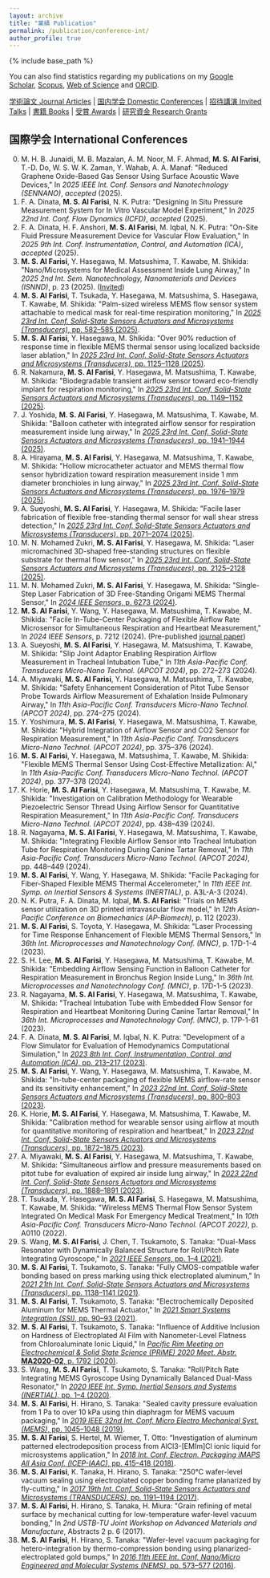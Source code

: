 ```yaml
---
layout: archive
title: "業績 Publication"
permalink: /publication/conference-int/
author_profile: true
---
```


{% include base_path %}


You can also find statistics regarding my publications on my [Google Scholar](https://scholar.google.co.jp/citations?user=30VZQ_sAAAAJ), [Scopus](https://www.scopus.com/authid/detail.uri?authorId=57192380817), [Web of Science](https://publons.com/researcher/AAY-5422-2020/) and [ORCID](https://orcid.org/0000-0003-4870-9337).

[学術論文 Journal Articles](/publication/) | [国内学会 Domestic Conferences](/publication/conference-dom/) | [招待講演 Invited Talks](/publication/invited/) | [書籍 Books](/publication/book/) | [受賞 Awards](/publication/award/) | [研究資金 Research Grants](/publication/grant/)
## 国際学会 International Conferences

0. M. H. B. Junaidi, M. B. Mazalan, A. M. Noor, M. F. Ahmad, **M. S. Al Farisi**, T.-D. Do, W. S. W. K. Zaman, Y. Wahab, A. A. Manaf: "Reduced Graphene Oxide-Based Gas Sensor Using Surface Acoustic Wave Devices," In _2025 IEEE Int. Conf. Sensors and Nanotechnology (SENNANO)_, _accepted_ (2025).
0. F. A. Dinata, **M. S. Al Farisi**, N. K. Putra: "Designing In Situ Pressure Measurement System for In Vitro Vascular Model Experiment," In _2025 22nd Int. Conf. Flow Dynamics (ICFD)_, _accepted_ (2025).
0. F. A. Dinata, H. F. Anshori, **M. S. Al Farisi**, M. Iqbal, N. K. Putra: "On-Site Fluid Pressure Measurement Device for Vascular Flow Evaluation," In _2025 9th Int. Conf. Instrumentation, Control, and Automation (ICA)_, _accepted_ (2025).
0. **M. S. Al Farisi**, Y. Hasegawa, M. Matsushima, T. Kawabe, M. Shikida: "Nano/Microsystems for Medical Assessment Inside Lung Airway," In _2025 2nd Int. Sem. Nanotechnology, Nanomaterials and Devices (ISNND)_, p. 23 (2025). ([Invited](/publication/invited/))
0. **M. S. Al Farisi**, T. Tsukada, Y. Hasegawa, M. Matsushima, S. Hasegawa, T. Kawabe, M. Shikida: "Palm-sized wireless MEMS flow sensor system attachable to medical mask for real-time respiration monitoring," In [_2025 23rd Int. Conf. Solid-State Sensors Actuators and Microsystems (Transducers)_, pp. 582–585 (2025)](https://doi.org/10.1109/Transducers61432.2025.11109997).
0. **M. S. Al Farisi**, Y. Hasegawa, M. Shikida: "Over 90% reduction of response time in flexible MEMS thermal sensor using localized backside laser ablation," In [_2025 23rd Int. Conf. Solid-State Sensors Actuators and Microsystems (Transducers)_, pp. 1125–1128 (2025)](https://doi.org/10.1109/Transducers61432.2025.11109315).
0. R. Nakamura, **M. S. Al Farisi**, Y. Hasegawa, M. Matsushima, T. Kawabe, M. Shikida: "Biodegradable transient airflow sensor toward eco-friendly implant for respiration monitoring," In [_2025 23rd Int. Conf. Solid-State Sensors Actuators and Microsystems (Transducers)_, pp. 1149–1152 (2025)](https://doi.org/10.1109/Transducers61432.2025.11109686).
0. J. Yoshida, **M. S. Al Farisi**, Y. Hasegawa, M. Matsushima, T. Kawabe, M. Shikida: "Balloon catheter with integrated airflow sensor for respiration measurement inside lung airway," In [_2025 23rd Int. Conf. Solid-State Sensors Actuators and Microsystems (Transducers)_, pp. 1941–1944 (2025)](https://doi.org/10.1109/Transducers61432.2025.11110036).
0. A. Hirayama, **M. S. Al Farisi**, Y. Hasegawa, M. Matsushima, T. Kawabe, M. Shikida: "Hollow microcatheter actuator and MEMS thermal flow sensor hybridization toward respiration measurement inside 1 mm diameter bronchioles in lung airway," In [_2025 23rd Int. Conf. Solid-State Sensors Actuators and Microsystems (Transducers)_, pp. 1976–1979 (2025)](https://doi.org/10.1109/Transducers61432.2025.11111038).
0. A. Sueyoshi, **M. S. Al Farisi**, Y. Hasegawa, M. Shikida: "Facile laser fabrication of flexible free-standing thermal sensor for wall shear stress detection," In [_2025 23rd Int. Conf. Solid-State Sensors Actuators and Microsystems (Transducers)_, pp. 2071–2074 (2025)](https://doi.org/10.1109/Transducers61432.2025.11110067).
0. M. N. Mohamed Zukri, **M. S. Al Farisi**, Y. Hasegawa, M. Shikida: "Laser micromachined 3D-shaped free-standing structures on flexible substrate for thermal flow sensor," In [_2025 23rd Int. Conf. Solid-State Sensors Actuators and Microsystems (Transducers)_, pp. 2125–2128 (2025)](https://doi.org/10.1109/Transducers61432.2025.11111450).
0. M. N. Mohamed Zukri, **M. S. Al Farisi**, Y. Hasegawa, M. Shikida:  "Single-Step Laser Fabrication of 3D Free-Standing Origami MEMS Thermal Sensor," In [_2024 IEEE Sensors_, p. 6273 (2024)](https://doi.org/10.1109/SENSORS60989.2024.10785084).
0. **M. S. Al Farisi**, Y. Wang, Y. Hasegawa, M. Matsushima, T. Kawabe, M. Shikida:  "Facile In-Tube-Center Packaging of Flexible Airflow Rate Microsensor for Simultaneous Respiration and Heartbeat Measurement," In _2024 IEEE Sensors_, p. 7212 (2024). (Pre-published [journal paper](/publication/))
0. A. Sueyoshi, **M. S. Al Farisi**, Y. Hasegawa, M. Matsushima, T. Kawabe, M. Shikida: "Slip Joint Adaptor Enabling Respiration Airflow Measurement in Tracheal Intubation Tube," In _11th Asia-Pacific Conf. Transducers Micro-Nano Technol. (APCOT 2024)_, pp. 272–273 (2024).
0. A. Miyawaki, **M. S. Al Farisi**, Y. Hasegawa, M. Matsushima, T. Kawabe, M. Shikida: "Safety Enhancement Consideration of Pitot Tube Sensor Probe Towards Airflow Measurement of Exhalation Inside Pulmonary Airway," In _11th Asia-Pacific Conf. Transducers Micro-Nano Technol. (APCOT 2024)_, pp. 274–275 (2024).
0. Y. Yoshimura, **M. S. Al Farisi**, Y. Hasegawa, M. Matsushima, T. Kawabe, M. Shikida: "Hybrid Integration of Airflow Sensor and CO2 Sensor for Respiration Measurement," In _11th Asia-Pacific Conf. Transducers Micro-Nano Technol. (APCOT 2024)_, pp. 375–376 (2024).
0. **M. S. Al Farisi**, Y. Hasegawa, M. Matsushima, T. Kawabe, M. Shikida: "Flexible MEMS Thermal Sensor Using Cost-Effective Metallization: Al," In _11th Asia-Pacific Conf. Transducers Micro-Nano Technol. (APCOT 2024)_, pp. 377–378 (2024).
0. K. Horie, **M. S. Al Farisi**, Y. Hasegawa, M. Matsushima, T. Kawabe, M. Shikida: "Investigation on Calibration Methodology for Wearable Piezoelectric Sensor Thread Using Airflow Sensor for Quantitative Respiration Measurement," In _11th Asia-Pacific Conf. Transducers Micro-Nano Technol. (APCOT 2024)_, pp. 438–439 (2024).
0. R. Nagayama, **M. S. Al Farisi**, Y. Hasegawa, M. Matsushima, T. Kawabe, M. Shikida: "Integrating Flexible Airflow Sensor into Tracheal Intubation Tube for Respiration Monitoring During Canine Tartar Removal," In _11th Asia-Pacific Conf. Transducers Micro-Nano Technol. (APCOT 2024)_, pp. 448–449 (2024).
0. **M. S. Al Farisi**, Y. Wang, Y. Hasegawa, M. Shikida: "Facile Packaging for Fiber-Shaped Flexible MEMS Thermal Accelerometer," In _11th IEEE Int. Symp. on Inertial Sensors & Systems (INERTIAL)_, p. A3L-A-3 (2024).
0. N. K. Putra, F. A. Dinata, M. Iqbal, **M. S. Al Farisi**: "Trials on MEMS sensor utilization on 3D printed intravascular flow model," In _12th Asian-Pacific Conference on Biomechanics (AP-Biomech)_, p. 112 (2023).
0. **M. S. Al Farisi**, S. Toyota, Y. Hasegawa, M. Shikida: "Laser Processing for Time Response Enhancement of Flexible MEMS Thermal Sensors," In _36th Int. Microprocesses and Nanotechnology Conf. (MNC)_, p. 17D-1-4 (2023).
0. S. H. Lee, **M. S. Al Farisi**, Y. Hasegawa, M. Matsushima, T. Kawabe, M. Shikida: "Embedding Airflow Sensing Function in Balloon Catheter for Respiration Measurement in Bronchus Region Inside Lung," In _36th Int. Microprocesses and Nanotechnology Conf. (MNC)_, p. 17D-1-5 (2023).
0. R. Nagayama, **M. S. Al Farisi**, Y. Hasegawa, M. Matsushima, T. Kawabe, M. Shikida: "Tracheal Intubation Tube with Embedded Flow Sensor for Respiration and Heartbeat Monitoring During Canine Tartar Removal," In _36th Int. Microprocesses and Nanotechnology Conf. (MNC)_, p. 17P-1-61 (2023).
0. F. A. Dinata, **M. S. Al Farisi**, M. Iqbal, N. K. Putra: "Development of a Flow Simulator for Evaluation of Hemodynamics Computational Simulation," In [_2023 8th Int. Conf. Instrumentation, Control, and Automation (ICA)_, pp. 213–217 (2023)](https://doi.org/10.1109/ICA58538.2023.10273081).
0. **M. S. Al Farisi**, Y. Wang, Y. Hasegawa, M. Matsushima, T. Kawabe, M. Shikida: "In-tube-center packaging of flexible MEMS airflow-rate sensor and its sensitivity enhancement," In [_2023 22nd Int. Conf. Solid-State Sensors Actuators and Microsystems (Transducers)_, pp. 800–803 (2023)](https://ieeexplore.ieee.org/abstract/document/10517157).
0. K. Horie, **M. S. Al Farisi**, Y. Hasegawa, M. Matsushima, T. Kawabe, M. Shikida: "Calibration method for wearable sensor using airflow at mouth for quantitative monitoring of respiration and heartbeat," In [_2023 22nd Int. Conf. Solid-State Sensors Actuators and Microsystems (Transducers)_, pp. 1872–1875 (2023)](https://ieeexplore.ieee.org/abstract/document/10516777).
0. A. Miyawaki, **M. S. Al Farisi**, Y. Hasegawa, M. Matsushima, T. Kawabe, M. Shikida: "Simultaneous airflow and pressure measurements based on pitot tube for evaluation of expired air inside lung airway," In [_2023 22nd Int. Conf. Solid-State Sensors Actuators and Microsystems (Transducers)_, pp. 1888–1891 (2023)](https://ieeexplore.ieee.org/abstract/document/10516954).
0. T. Tsukada, Y. Hasegawa, **M. S. Al Farisi**, S. Hasegawa, M. Matsushima, T. Kawabe, M. Shikida: "Wireless MEMS Thermal Flow Sensor System Integrated On Medical Mask For Emergency Medical Treatment," In _10th Asia-Pacific Conf. Transducers Micro-Nano Technol. (APCOT 2022)_, p. A0110 (2022).
0. S. Wang, **M. S. Al Farisi**, J. Chen, T. Tsukamoto, S. Tanaka: "Dual-Mass Resonator with Dynamically Balanced Structure for Roll/Pitch Rate Integrating Gyroscope," In [_2021 IEEE Sensors_, pp. 1–4 (2021)](https://doi.org/10.1109/SENSORS47087.2021.9639685).
0. **M. S. Al Farisi**, T. Tsukamoto, S. Tanaka: "Fully CMOS-compatible wafer bonding based on press marking using thick electroplated aluminum," In [_2021 21th Int. Conf. Solid-State Sensors Actuators and Microsystems (Transducers)_, pp. 1138–1141 (2021)](https://doi.org/10.1109/Transducers50396.2021.9495544).
0. **M. S. Al Farisi**, T. Tsukamoto, S. Tanaka: "Electrochemically Deposited Aluminum for MEMS Thermal Actuator," In [_2021 Smart Systems Integration (SSI)_, pp. 90–93 (2021)](https://doi.org/10.1109/SSI52265.2021.9466952).
0. **M. S. Al Farisi**, T. Tsukamoto, S. Tanaka: "Influence of Additive Inclusion on Hardness of Electroplated Al Film with Nanometer-Level Flatness from Chloroaluminate Ionic Liquid," In [_Pacific Rim Meeting on Electrochemical & Solid State Science (PRiME) 2020 Meet. Abstr._ **MA2020-02**, p. 1792 (2020)](https://doi.org/10.1149/MA2020-02251792mtgabs).
0. S. Wang, **M. S. Al Farisi**, T. Tsukamoto, S. Tanaka: "Roll/Pitch Rate Integrating MEMS Gyroscope Using Dynamically Balanced Dual-Mass Resonator," In [_2020 IEEE Int. Symp. Inertial Sensors and Systems (INERTIAL)_, pp. 1–4 (2020)](https://doi.org/10.1109/INERTIAL48129.2020.9090078).
0. **M. S. Al Farisi**, H. Hirano, S. Tanaka: "Sealed cavity pressure evaluation from 1 Pa to over 10 kPa using thin diaphragm for MEMS vacuum packaging," In [_2019 IEEE 32nd Int. Conf. Micro Electro Mechanical Syst. (MEMS)_, pp. 1045–1048 (2019)](https://doi.org/10.1109/MEMSYS.2019.8870823).
0. **M. S. Al Farisi**, S. Hertel, M. Wiemer, T. Otto: “Investigation of aluminum patterned electrodeposition process from AlCl3-\[EMIm\]Cl ionic liquid for microsystems application," In [_2018 Int. Conf. Electron. Packaging iMAPS All Asia Conf. (ICEP-IAAC)_, pp. 415–418 (2018)](https://doi.org/10.23919/ICEP.2018.8374336).
0. **M. S. Al Farisi**, K. Tanaka, H. Hirano, S. Tanaka: "250°C wafer-level vacuum sealing using electroplated copper bonding frame planarized by fly-cutting," In [_2017 19th Int. Conf. Solid-State Sensors Actuators and Microsystems (TRANSDUCERS)_, pp. 1191–1194 (2017)](https://doi.org/10.1109/TRANSDUCERS.2017.7994267).
0. **M. S. Al Farisi**, H. Hirano, S. Tanaka, H. Miura: "Grain refining of metal surface by mechanical cutting for low-temperature wafer-level vacuum bonding," In _2nd USTB-TU Joint Workshop on Advanced Materials and Manufacture_, Abstracts 2 p. 6 (2017).
0. **M. S. Al Farisi**, H. Hirano, S. Tanaka: "Wafer-level vacuum packaging for hetero-integration by thermo-compression bonding using planarized-electroplated gold bumps," In [_2016 11th IEEE Int. Conf. Nano/Micro Engineered and Molecular Systems (NEMS)_, pp. 573–577 (2016)](https://doi.org/10.1109/NEMS.2016.7758317).
